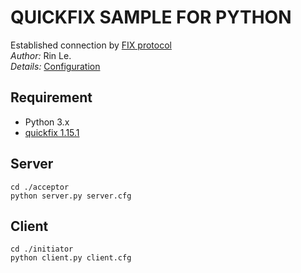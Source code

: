 
# QUICKFIX SAMPLE FOR PYTHON #
Established connection by [FIX protocol](https://www.fixtrading.org/standards/)  
*Author:* Rin Le.  
*Details:* [Configuration](http://www.quickfixengine.org/quickfix/doc/html/configuration.html)

## Requirement
* Python 3.x
* [quickfix 1.15.1](www.quickfixengine.org/)

## Server
```
cd ./acceptor
python server.py server.cfg
```
## Client
```
cd ./initiator
python client.py client.cfg
```


